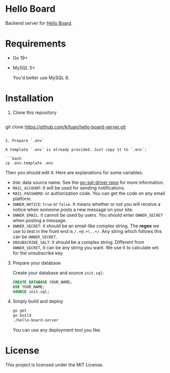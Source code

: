 # Hello Board

Backend server for [Hello Board](https://github.com/kifuan/hello-board).

# Requirements

+ Go 19+

+ MySQL 5+

  You'd better use MySQL 8.

# Installation

1. Clone this repository

   ```bash
git clone https://github.com/kifuan/hello-board-server.git
   ```
   
2. Prepare `.env`

   A template `.env` is already provided. Just copy it to `.env`:

   ```bash
   cp .env.template .env
   ```

   Then you should edit it. Here are explanations for some variables.

   + `DSN`: data source name. See the [go-sql-driver repo](https://github.com/go-sql-driver/mysql#dsn-data-source-name) for more information.
   + `MAIL_ACCOUNT`: it will be used for sending notifications.
   + `MAIL_PASSWORD`: or authorization code. You can get the code on any email platform.
   + `OWNER_NOTICE`: `true` or `false`. It means whether or not you will receive a notice when someone posts a new message on your site.
   + `OWNER_EMAIL`: it cannot be used by users. You should enter `OWNER_SECRET` when posting a message.
   + `OWNER_SECRET`: it should be an email-like complex string. The **regex** we use to test in the front end is `/.+@.+\..+/`. Any string which follows this can be `OWNER_SECRET`.
   + `UNSUBSCRIBE_SALT`: it should be a complex string. Different from `OWNER_SECRET`, it can be any string you want. We use it to calculate `md5` for the unsubscribe key. 

3. Prepare your database

   Create your database and source `init.sql`:

   ```sql
   CREATE DATABASE YOUR_NAME;
   USE YOUR_NAME;
   SOURCE init.sql;
   ```

4. Simply build and deploy

   ```bash
   go get
   go build
   ./hello-board-server
   ```

   You can use any deployment tool you like.

# License

This project is licensed under the MIT License.

